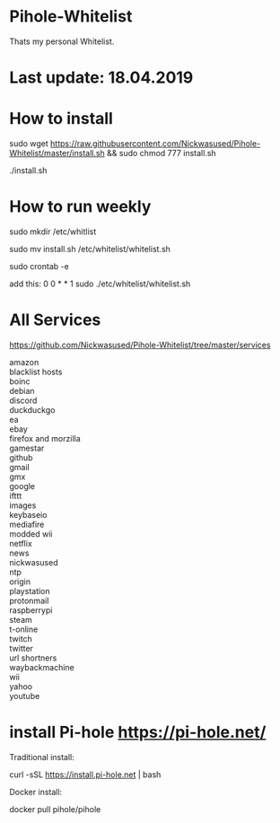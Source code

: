 # Pihole-Whitelist

Thats my personal Whitelist.


# Last update: 18.04.2019


# How to install

sudo wget https://raw.githubusercontent.com/Nickwasused/Pihole-Whitelist/master/install.sh && sudo chmod 777 install.sh

./install.sh

# How to run weekly

sudo mkdir /etc/whitlist

sudo mv install.sh /etc/whitelist/whitelist.sh

sudo crontab -e

add this:  0 0 * * 1 sudo ./etc/whitelist/whitelist.sh

# All Services

https://github.com/Nickwasused/Pihole-Whitelist/tree/master/services

amazon<br>
blacklist hosts<br>
boinc<br>
debian<br>
discord<br>
duckduckgo<br>
ea<br>
ebay<br>
firefox and morzilla<br>
gamestar<br>
github<br>
gmail<br>
gmx<br>
google<br>
ifttt<br>
images<br>
keybaseio<br>
mediafire<br>
modded wii<br>
netflix<br>
news<br>
nickwasused<br>
ntp<br>
origin<br>
playstation<br>
protonmail<br>
raspberrypi<br>
steam<br>
t-online<br>
twitch<br>
twitter<br>
url shortners<br>
waybackmachine<br>
wii<br>
yahoo<br>
youtube<br>

# install Pi-hole  https://pi-hole.net/

Traditional install:<br>

curl -sSL https://install.pi-hole.net | bash<br>

Docker install:<br>

docker pull pihole/pihole
